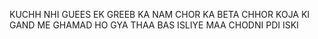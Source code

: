 KUCHH NHI GUEES EK GREEB KA NAM CHOR KA BETA CHHOR KOJA KI GAND ME GHAMAD HO GYA THAA BAS ISLIYE MAA CHODNI PDI ISKI
